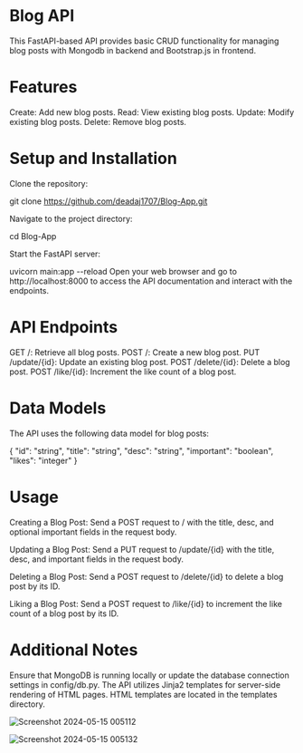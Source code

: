 # Blog API
This FastAPI-based API provides basic CRUD functionality for managing blog posts with Mongodb in backend and Bootstrap.js in frontend.

# Features
Create: Add new blog posts.
Read: View existing blog posts.
Update: Modify existing blog posts.
Delete: Remove blog posts.

# Setup and Installation
Clone the repository:

git clone https://github.com/deadaj1707/Blog-App.git

Navigate to the project directory:

cd Blog-App

Start the FastAPI server:

uvicorn main:app --reload
Open your web browser and go to http://localhost:8000 to access the API documentation and interact with the endpoints.

# API Endpoints
GET /: Retrieve all blog posts.
POST /: Create a new blog post.
PUT /update/{id}: Update an existing blog post.
POST /delete/{id}: Delete a blog post.
POST /like/{id}: Increment the like count of a blog post.

# Data Models
The API uses the following data model for blog posts:

{
  "id": "string",
  "title": "string",
  "desc": "string",
  "important": "boolean",
  "likes": "integer"
}

# Usage
Creating a Blog Post: Send a POST request to / with the title, desc, and optional important fields in the request body.

Updating a Blog Post: Send a PUT request to /update/{id} with the title, desc, and important fields in the request body.

Deleting a Blog Post: Send a POST request to /delete/{id} to delete a blog post by its ID.

Liking a Blog Post: Send a POST request to /like/{id} to increment the like count of a blog post by its ID.

# Additional Notes
Ensure that MongoDB is running locally or update the database connection settings in config/db.py.
The API utilizes Jinja2 templates for server-side rendering of HTML pages. HTML templates are located in the templates directory.

![Screenshot 2024-05-15 005112](https://github.com/deadaj1707/Blog-App/assets/95641989/feb91bed-002e-4e80-94a3-04163721d8d3)

![Screenshot 2024-05-15 005132](https://github.com/deadaj1707/Blog-App/assets/95641989/10678dc1-a64c-4160-8c03-589a3d5bfa4c)


